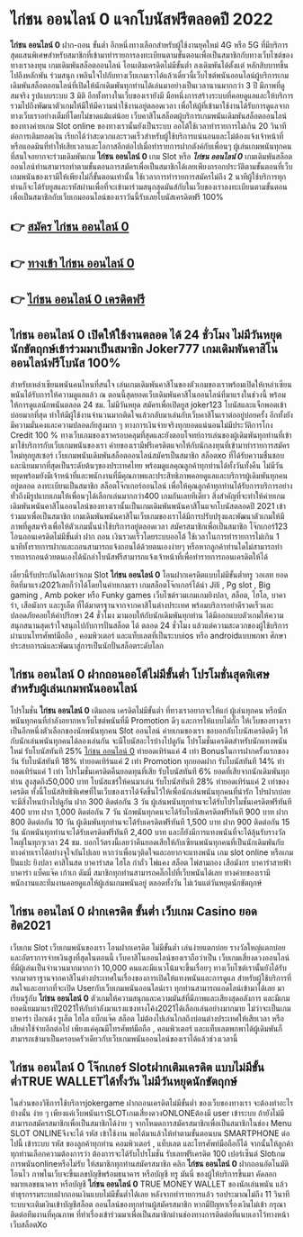 # ไก่ชน ออนไลน์ 0  แจกโบนัสฟรีตลอดปี 2022

**ไก่ชน ออนไลน์ 0** ฝาก-ถอน ขั้นต่ำ  อีกหนึ่งทางเลือกสำหรับผู้ใช้งานยุคใหม่ 4G หรือ 5G ที่มีบริการสุดแสนพิเศษสำหรับสมาชิกที่เข้ามาทำรายการลงทะเบียนตามขั้นตอนเพื่อเป็นสมาชิกกับทางเว็บไซต์ของทางเราลงทุน เกมเดิมพันสล็อตออนไลน์ โอนเติมเครดิตไม่มีขั้นต่ำ ลงเดิมพันได้ตั้งแต่ หลักสิบบาทขึ้นไปถึงหลักพัน ร่วมสนุก เพลินใจไปกับทางเว็บเกมเราได้แล้วเดี๋ยวนี้เว็บไซต์พนันออนไลน์ผู้บริการเกมเดิมพันสล็อตออนไลน์ที่เปิดให้นักเดิมพันทุกท่านได้เล่นมาอย่างเป็นเวลานานมากกว่า 3 ปี มีภาพที่ดูสมจริง รูปแบบระบบ 3 มิติ
อีกทั้งทางในเว็บของเรายังมี มือหนึ่งการสร้างระบบที่คอยดูแลและให้บริการ  รวมไปถึงพัฒนาตัวเกมให้มีให้มีความน่าใช้งานอยู่ตลอดเวลา เพื่อให้ผู้ที่เข้ามาใช้งานได้รับการดูแลจากทางเว็บเราอย่างเต็มที่โดยไม่ขาดแม้แต่น้อย เว็บคาสิโนสล็อตผู้บริการเกมพนันเดิมพันสล็อตออนไลน์ของทางค่ายเกม Slot online ของทางเรานั้นยังเป็นระบบ ออโต้ใช้เวลาทำรายการไม่เกิน 20 วินาที ต่อการเติมยอดเงิน เรียกได้ว่าสะดวกและรวดเร็วสำหรับผู้ใช้บริการแน่นอนและไม่ต้องแจ้งเจ้าหน้าที่หรือแอดมินที่ทำให้เสียเวลาและโอกาสอีกต่อไปเมื่อทำรายการฝากตังค์กับเพื่อนๆ
ผู้เล่นเกมพนันทุกคนที่สนใจอยากจะร่วมเดิมพันเกม **ไก่ชน ออนไลน์ 0** เกม Slot  หรือ ***ไก่ชน ออนไลน์ 0*** เกมเดิมพันสล็อตออนไลน์ท่านสามารถทำตามขั้นตอนการสมัครเพื่อเป็นสมาชิกได้เลยเพียงกรอกประวัติตามขั้นตอนที่เว็บเกมพนันของเรามีให้เพียงไม่กี่ขั้นตอนเท่านั้น ใช้เวลาการทำรายการสมัครไม่ถึง 2 นาทีผู้ใช้บริการทุกท่านก็จะได้รับยูสและรหัสผ่านเพื่อที่จะเข้ามาร่วมสนุกสุดมันส์กับในเว็บของเราลงทะเบียนตามขั้นตอนเพื่อเป็นสมาชิกกับเว็บเกมออนไลน์ของเราวันนี้รับเลยโบนัสเครดิตฟรี 100%

## 👉 [สมัคร ไก่ชน ออนไลน์ 0](https://archa888.com/)
## 👉 [ทางเข้า ไก่ชน ออนไลน์ 0](https://archa888.com/)
## 👉 [ไก่ชน ออนไลน์ 0 เครดิตฟรี](https://archa888.com/)

## ไก่ชน ออนไลน์ 0 เปิดให้ใช้งานตลอด ได้ 24 ชั่วโมง ไม่มีวันหยุดนักขัตฤกษ์เข้าร่วมมาเป็นสมาชิก Joker777 เกมเดิมพันคาสิโนออนไลน์ฟรีโบนัส 100%

สำหรับเหล่าเซียนพนันคนไหนที่สนใจ เล่นเกมเดิมพันคาสิโนของตัวเกมของเราพร้อมเปิดให้เหล่าเซียนพนันได้รับการให้ความดูแลแล้ว ณ ตอนนี้สุดยอดเว็บเดิมพันคาสิโนออนไลน์ที่มาแรงในช่วงนี้ พร้อมให้การดูแลนักพนันตลอด 24 ชม. ไม่มีวันหยุด สมัครเพื่อเปิดยูส joker123 โบนัสและแจ็กพอตเข้าบ่อยมากที่สุด ทำให้มีผู้ใช้งานจำนวนมากติดใจแล้วกลับมาเล่นกับเว็บคาสิโนเราต่ออยู่บ่อยครั้ง อีกทั้งยังมีความมั่นคงและความปลอดภัยสูงมาก ๆ ทางการเงินจ่ายจริงทุกยอดแน่นอนไม่มีประวัติการโกง Credit 100 % ทางเว็บเกมของเราครอบคลุมที่สุดและยังตอบโจทย์การเล่นของผู้เดิมพันทุกท่านที่เข้ามาใช้บริการกับเว็บเกมพนันของเรา
ค่ายของเรามีฟรีเครดิตแจกให้กับนักลงทุนที่เข้ามาทำรายการสมัครใหม่ทุกยูสเซอร์ เว็บเกมพนันเดิมพันสล็อตออนไลน์สมัครเป็นสมาชิก สล็อตxo ที่ได้รับความชื่นชอบและนิยมมากที่สุดเป็นระดับต้นๆของประเทศไทย พร้อมดูแลคุณลูกค้าทุกท่านได้ทั้งวันทั้งคืน ไม่มีวันหยุดพร้อมยังมีเจ้าหน้าที่และพนักงานที่มีคุณภาพและประสิทธิภาพคอยดูแลและบริการผู้เดิมพันทุกคนอยู่ตลอด ลงทะเบียนเป็นสมาชิก สล็อตโจ๊กเกอร์ออนไลน์ เพื่อให้คุณลูกค้าทุกท่านได้รับการบริการอย่างทั่วถึงมีรูปแบบเกมให้เพื่อนๆได้เลือกเล่นมากกว่า400 เกมกันเลยทีเดียว
สิ่งสำคัญที่จะทำให้ค่ายเกมเดิมพันพนันคาสิโนออนไลน์ของทางเรานั้นเป็นเกมเดิมพันพนันคาสิโนแจกโบนัสตลอดปี 2021 เข้าร่วมมาเพื่อเป็นสมาชิก  เกมเดิมพันพนันคาสิโนเว็บเกมของเราได้มีการปรับปรุงและพัฒนาตัวเกมให้มีภาพที่ดูสมจริงเพื่อให้ตัวเกมนั้นน่าใช้บริการอยู่ตลอดเวลา สมัครสมาชิกเพื่อเป็นสมาชิก โจ๊กเกอร์123 โอนถอนเครดิตไม่มีขั้นต่ำ ฝาก ถอน เงินรวดเร็วโดยระบบออโต้ ใช้เวลาในการทำรายการไม่เกิน 1 นาทีทั้งรายการฝากและถอนสามารถแจ้งถอนได้ด้วยตนเองง่ายๆ หรือหากลูกค้าท่านใดไม่สามารถทำรายการถอนด้วยตนเองได้นักล่าโบนัสฟรีสามารถแจ้งเจ้าหน้าที่เพื่อทำรายการถอนเครดิตให้ได้

เดี๋ยวนี้รับประกันได้เลยว่าเกม Slot **ไก่ชน ออนไลน์ 0** โอนฝากเครดิตแบบไม่มีขั้นต่ำทรู วอเลท ยอดฮิตที่มาแรง2021เลยก็ว่าได้โดยในค่ายเกมเรา เกมสล็อตโจ๊กเกอร์ได้นำ  Jili , Pg slot , Big gaming , Amb poker หรือ Funky games เว็บไซต์รวมเกมเกมยิงปลา, สล็อต, ไฮโล, บาคาร่า, เสือมังกร และรูเล็ต ที่ได้มาตรฐานจากจากคาสิโนต่างประเทศ พร้อมบริการอย่าดีรวดเร็วและปลอดภัยคอยให้คำปรึกษา 24 ชั่วโมง มามอบให้กับนักเดิมพันทุกท่าน ได้มีออกแบบตัวเกมให้ความสนุกสนานสุดเร้าใจสนุกไปกับการปั่นสล็อต ได้ ตลอด 24 ชั่วโมง แล้วแต่ความสะดวกของผู้ใช้บริการผ่านบนโทรศัพท์มือถือ , คอมพิวเตอร์ และแท็บเลตที่เป็นระบบios หรือ androidแบบพกพา ศึกษาประสบการณ์และพัฒนาสู่การเป็นนักปั่นสล็อตระดับโลก

## ไก่ชน ออนไลน์ 0 ฝากถอนออโต้ไม่มีขั้นต่ำ โปรโมชั่นสุดพิเศษสำหรับผู้เล่นเกมพนันออนไลน์

โปรโมชั่น **ไก่ชน ออนไลน์ 0** เติมถอน เครดิตไม่มีขั้นต่ำ ที่ทางเราอยากจะให้แก่  ผู้เล่นทุกคน หรือนักพนันทุกคนที่กำลังอยากหาเว็บไซต์พนันที่มี  Promotion ดีๆ และการให้แบบไม่กั๊ก ให้เว็บของทางเราเป็นอีกหนึ่งตัวเลือกของนักพนันทุกคน Slot ออนไลน์ ค่ายเกมของเรา ขอบอกกับโบนัสเครดิตดีๆ ให้กับนักเล่นพนันทุกคนได้ลองเล่นกัน จะมีโบนัสอะไรบ้างไปดูกัน
โปรโมชั่นเครดิตสำหรับนักแทงพนันใหม่ รับโบนัสทันที 25% [ไก่ชน ออนไลน์ 0](https://archa888.com/) ทำยอดเทิร์นแค่ 4 เท่า
Bonusในการฝากครั้งแรกของวัน รับโบนัสทันที 18% ทำยอดเทิร์นแค่ 2 เท่า
 Promotion ทุกยอดฝาก รับโบนัสทันที 14% ทำยอดเทิร์นแค่ 1 เท่า
โปรโมชั่นเครดิตคืนยอดทุนที่เสีย รับโบนัสทันที 6% ยอดที่เสียจากนักเดิมพันทุกท่าน สูงสุดถึง50,000 บาท
โบนัสแชร์ให้คนมาเล่น รับโบนัสทันที 28% ทำยอดเทิร์นแค่ 2 เท่าของเครดิต
ทั้งนี้โบนัสสิทธิพิเศษที่ในเว็บของเราได้จัดขึ้นไว้ให้เพื่อนักเล่นพนันทุกคนที่น่ารัก โปรฝากบ่อย จะมีสิ่งไหนบ้างไปดูกัน
ฝาก 300 ติดต่อกัน 3 วัน ผู้เล่นพนันทุกท่านจะได้รับโปรโมชั่นเครดิตฟรีทันที 400 บาท
ฝาก 1,000 ติดต่อกัน 7 วัน นักพนันทุกคนจะได้รับโบนัสเครดิตฟรีทันที 900 บาท
ฝาก 800 ติดต่อกัน 10 วัน ผู้เดิมพันทุกท่านจะได้รับเครดิตฟรีทันที 1,500 บาท
ฝาก 900 ติดต่อกัน 15 วัน นักพนันทุกท่านจะได้รับเครดิตฟรีทันที 2,400 บาท
และก็ยังมีการแทงพนันที่จะได้ลุ้นรับรางวัลใหญ่ในทุกๆเวลา 24 ชม. บอกไว้ตรงนี้เลยว่าคืนยอดเสียให้กับเซียนพนันทุกคนที่เป็นนักเดิมพันกับทางค่ายเราได้อย่างจุใจกันไปเลย หากว่าเพื่อนๆติดใจและอยากจะแทงพนัน เกม slot online หรือเกมปั่นแปะ ยิงปลา คาสิโนสด บาคาร่าสด ไฮโล กำถั่ว ไพ่แคง สล็อต ไพ่สามกอง เสือมังกร บาคาร่าสายฟ้า บาคาร่า แบ็คแจ๊ค เก้าเก ดัมมี่ สมาชิกทุกท่านสามารถคลิ๊กไปที่เว็บพนันได้เลย ทางค่ายของเรามีพนักงานและทีมงานคอยดูแลให้ผู้เล่นเกมพนันอยู่ ตลอดทั้งวัน ไม่เว้นแต่วันหยุดนักขัตฤกษ์

## ไก่ชน ออนไลน์ 0 ฝากเครดิต ขั้นต่ำ  เว็บเกม Casino ยอดฮิต2021

เว็บเกม Slot เว็บเกมพนันของเรา โอนฝากเครดิต ไม่มีขั้นต่ำ เล่นง่ายแตกบ่อย รางวัลใหญ่แตกบ่อยและอัตราการจ่ายเงินสูงที่สุดในตอนนี้ เว็บคาสิโนออนไลน์ของเราถือว่าเป็น เว็บเกมเสี่ยงดวงออนไลน์ที่มีผู้เล่นเป็นจำนวนมากมากกว่า 10,000 คนและมีแนวโน้มจะขึ้นเรื่อยๆ ทางเว็บไซต์เรานั้นยังได้รับจากมาตราฐานจากคาสิโนต่างประเทศในเรื่องของการเปิดให้แทงพนันและการดูแล สำหรับผู้ใช้บริการที่สนใจและอยากที่จะเปิด Userกับเว็บเกมพนันออนไลน์เรา ทุกท่านสามารถแอดไลน์เข้ามาได้เลย
	มาเรียนรู้กับ **ไก่ชน ออนไลน์ 0** ตัวเกมให้ความสนุกและความมันส์ที่มีภาพและเสียงสุดอลังการ และมีเกมยอดนิยมมาแรงปี2021ให้กับกำลังมาแรงแซงทางโค้ง2021ได้เลือกเล่นอย่างมากมาย  ไม่ว่าจะเป็นเกมบาคาร่า ป๊อกเด้ง รูเล็ต ไฮโล แบ็กแจ๊ค สล็อต ไม่ต้องไปเล่นไกลถึงบ่อนต่างประเทศให้เสียเวลา หรือเสียค่าใช้จ่ายอีกต่อไป เพียงแค่คุณมีโทรศัพท์มือถือ , คอมพิวเตอร์ และแท็บเลตพกพาได้ผู้เดิมพันก็สามารถเข้ามาเป็นครอบครัวเดียวกับเว็บเกมพนันออนไลน์ของเราได้แล้วช่วงเวลานี้

## ไก่ชน ออนไลน์ 0 โจ๊กเกอร์ Slotฝากเติมเครดิต แบบไม่มีขั้นต่ำTRUE WALLETได้ทั้งวัน ไม่มีวันหยุดนักขัตฤกษ์

ในส่วนของวิธีการใช้บริการjokergame ฝากถอนเครดิตไม่มีขั้นต่ำ ของเว็บของทางเรา จะต้องทำอะไรบ้างนั้น ง่าย ๆ เพียงแค่เว็บพนันเราSLOTเกมเสี่ยงดวงONLONEต้องมี user เข้าระบบ ถ้ายังไม่มีสามารถสมัครสมาชิกเพื่อเป็นสมาชิกได้ง่าย ๆ จากโหมดการสมัครสมาชิกเพื่อเป็นสมาชิกในช่อง Menu SLOT ONLINEจึงจะได้ รหัส เข้าใช้งาน พอได้มาแล้วให้ทำตามขั้นตอนบน SMARTPHONE ต่อไปนี้
เข้าระบบ รหัส  ของลูกค้าทุกท่าน คอมพิวเตอร์ , แท็บเลต และโทรศัพท์มือถือก็ได้
จากนั้นให้ลูกค้าทุกท่านเลือกความต้องการว่า ต้องการจะได้รับโปรโมชั่น รับเลยฟรีเครดิต 100 เปอร์เซ็นต์  Slotเกมการพนันonlineหรือไม่รับ
ให้สมาชิกทุกท่านสมัครสมาชิก คลิก **ไก่ชน ออนไลน์ 0** ฝากถอนอัตโนมัติ โอนไว ภาพในเว็บจะขึ้นเลขบัญชีพร้อมธนาคาร หรือบัญชี ทรู มันนี่ ของผู้ให้บริการขึ้นมา
คัดลอกหมายเลขธนาคาร หรือบัญชี **ไก่ชน ออนไลน์ 0** TRUE MONEY WALLET ของนักเล่นพนัน แล้วทำธุรกรรมระบบฝากถอนเงินแบบไม่มีขั้นต่ำได้เลย
หลังจากทำรายการแล้ว รอประมาณไม่ถึง 11 วินาที ระบบจะเติมเงินเข้าบัญชีสล็อต ออนไลน์ของทุกท่านผู้สมัครสมาชิก
หากมีปัญหาเรื่องเงินไม่เข้า กรุณาติดต่อทีมงานที่คุณภาพ ที่ทำเรื่องเข้าร่วมมาเพื่อเป็นสมาชิกผ่านช่องทางการติดต่อที่แนบเอาไว้ทางหน้าเว็บสล็อตXo


